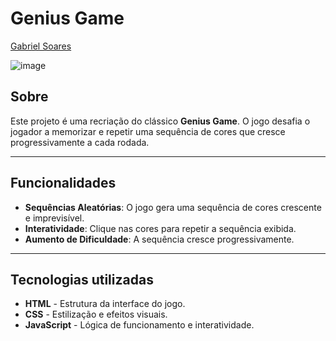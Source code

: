 # Genius Game

[Gabriel Soares](https://www.linkedin.com/in/gabriel-soares-3098782b0/)

![image](https://github.com/user-attachments/assets/ffe733bd-cca4-454e-9fa8-36f9a666c4af)

## Sobre
Este projeto é uma recriação do clássico **Genius Game**. O jogo desafia o jogador a memorizar e repetir uma sequência de cores que cresce progressivamente a cada rodada.

---

## Funcionalidades
- **Sequências Aleatórias**: O jogo gera uma sequência de cores crescente e imprevisível.
- **Interatividade**: Clique nas cores para repetir a sequência exibida.
- **Aumento de Dificuldade**: A sequência cresce progressivamente.

---

## Tecnologias utilizadas
- **HTML** - Estrutura da interface do jogo.
- **CSS** - Estilização e efeitos visuais.
- **JavaScript** - Lógica de funcionamento e interatividade.
